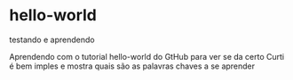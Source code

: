 # hello-world
testando e aprendendo

Aprendendo com o tutorial hello-world do GtHub para ver se da certo
Curti é bem imples e mostra quais são as palavras chaves a se aprender
